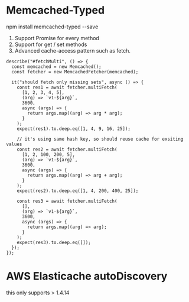 # Memcached-Typed

npm install memcached-typed --save

1. Support Promise for every method
2. Support <T> for get / set methods
3. Advanced cache-access pattern such as fetch.

```
describe("#fetchMulti", () => {
  const memcached = new Memcached();
  const fetcher = new MemcachedFetcher(memcached);

  it("should fetch only missing sets", async () => {
    const res1 = await fetcher.multiFetch(
      [1, 2, 3, 4, 5],
      (arg) => `v1-${arg}`,
      3600,
      async (args) => {
        return args.map((arg) => arg * arg);
      }
    );
    expect(res1).to.deep.eq([1, 4, 9, 16, 25]);

    // it's using same hash key, so should reuse cache for exsiting values
    const res2 = await fetcher.multiFetch(
      [1, 2, 100, 200, 5],
      (arg) => `v1-${arg}`,
      3600,
      async (args) => {
        return args.map((arg) => arg + arg);
      }
    );
    expect(res2).to.deep.eq([1, 4, 200, 400, 25]);

    const res3 = await fetcher.multiFetch(
      [],
      (arg) => `v1-${arg}`,
      3600,
      async (args) => {
        return args.map((arg) => arg);
      }
    );
    expect(res3).to.deep.eq([]);
  });
});
```

# AWS Elasticache autoDiscovery

this only supports > 1.4.14
